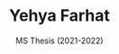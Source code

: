 ---
layout: page
title: Yehya Farhat
subtitle: MS Thesis (2021-2022)
interests: Differentiable Optimization
nextposition: PhD, Rice University
img: assets/img/group/generic_m.png
redirect: https://yehya-farhat.github.io
importance: 3
category: Visiting Students and Interns
---